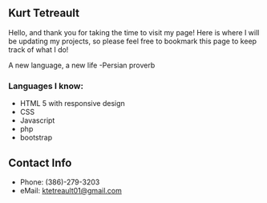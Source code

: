 ## Kurt Tetreault
Hello, and thank you for taking the time to visit my page! Here is where I will be updating my projects, so please feel free to bookmark this page to keep track of what I do! 

A new language, a new life -Persian proverb

### Languages I know:
- HTML 5 with responsive design
- CSS
- Javascript
- php
- bootstrap


## Contact Info
- Phone: (386)-279-3203
- eMail: ktetreault01@gmail.com

